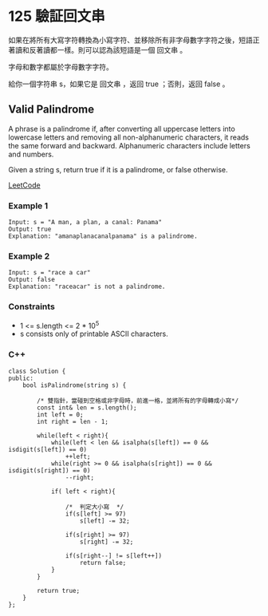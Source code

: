 # 125 驗証回文串

如果在將所有大寫字符轉換為小寫字符、並移除所有非字母數字字符之後，短語正著讀和反著讀都一樣。則可以認為該短語是一個 回文串 。

字母和數字都屬於字母數字字符。

給你一個字符串 s，如果它是 回文串 ，返回 true ；否則，返回 false 。


##   Valid Palindrome

A phrase is a palindrome if, after converting all uppercase letters into lowercase letters and removing all non-alphanumeric characters, it reads the same forward and backward. Alphanumeric characters include letters and numbers.

Given a string s, return true if it is a palindrome, or false otherwise.


[LeetCode](https://leetcode.cn/problems/valid-palindrome)


### Example 1

```
Input: s = "A man, a plan, a canal: Panama"
Output: true
Explanation: "amanaplanacanalpanama" is a palindrome.
```

### Example 2

```
Input: s = "race a car"
Output: false
Explanation: "raceacar" is not a palindrome.
```

### Constraints

* 1 <= s.length <= 2 * 10<sup>5</sup>
* s consists only of printable ASCII characters.

### C++ 

```
class Solution {
public:
    bool isPalindrome(string s) {

        /* 雙指針，當碰到空格或非字母時，前進一格，並將所有的字母轉成小寫*/
        const int& len = s.length();
        int left = 0;
        int right = len - 1;

        while(left < right){
            while(left < len && isalpha(s[left]) == 0 && isdigit(s[left]) == 0)
                ++left;
            while(right >= 0 && isalpha(s[right]) == 0 && isdigit(s[right]) == 0)
                --right;
            
            if( left < right){

                /*  判定大小寫  */
                if(s[left] >= 97)
                    s[left] -= 32;
                
                if(s[right] >= 97)
                    s[right] -= 32;
               
                if(s[right--] != s[left++])
                    return false;
            }
        }

        return true;
    }
};
```
